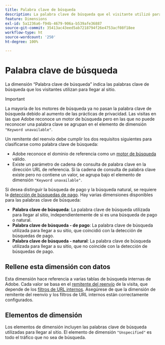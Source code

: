 ```yaml
---
title: Palabra clave de búsqueda
description: La palabra clave de búsqueda que el visitante utilizó para llegar al sitio.
feature: Dimensions
exl-id: 5a1236a6-f94b-4679-906a-b539afe36887
source-git-commit: 35413ac43eed5ab7218794f26e4753acf08f18ee
workflow-type: ht
source-wordcount: '250'
ht-degree: 100%

---
```


# Palabra clave de búsqueda

La dimensión “Palabra clave de búsqueda” indica las palabras clave de búsqueda que los visitantes utilizan para llegar al sitio.

>[!IMPORTANT]
>
>La mayoría de los motores de búsqueda ya no pasan la palabra clave de búsqueda debido al aumento de las prácticas de privacidad. Las visitas en las que Adobe reconoce un motor de búsqueda pero en las que no puede reconocer una palabra clave se agrupan en el elemento de dimensión `"Keyword unavailable"`.

Un remitente del reenvío debe cumplir los dos requisitos siguientes para clasificarse como palabra clave de búsqueda:

* Adobe reconoce el dominio de referencia como un [motor de búsqueda](search-engine.md) válido.
* Existe un parámetro de cadena de consulta de palabra clave en la dirección URL de referencia. Si la cadena de consulta de palabra clave existe pero no contiene un valor, se agrupa bajo el elemento de dimensión `"Keyword unavailable"`.

Si desea distinguir la búsqueda de pago y la búsqueda natural, se requiere la [detección de búsquedas de pago](/help/admin/admin/paid-search-detection/paid-search-detection.md). Hay varias dimensiones disponibles para las palabras clave de búsqueda:

* **Palabra clave de búsqueda**: La palabra clave de búsqueda utilizada para llegar al sitio, independientemente de si es una búsqueda de pago o natural.
* **Palabra clave de búsqueda - de pago**: La palabra clave de búsqueda utilizada para llegar a su sitio, que coincidió con la detección de búsquedas de pago.
* **Palabra clave de búsqueda - natural**: La palabra clave de búsqueda utilizada para llegar a su sitio, que no coincide con la detección de búsquedas de pago.

## Rellene esta dimensión con datos

Esta dimensión hace referencia a varias tablas de búsqueda internas de Adobe. Cada valor se basa en el [remitente del reenvío](referrer.md) de la visita, que depende de los [filtros de URL internos](/help/admin/admin/internal-url-filter-admin.md). Asegúrese de que la dimensión de remitente del reenvío y los filtros de URL internos están correctamente configurados.

## Elementos de dimensión

Los elementos de dimensión incluyen las palabras clave de búsqueda utilizadas para llegar al sitio. El elemento de dimensión `"Unspecified"` es todo el tráfico que no sea de búsqueda.
